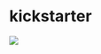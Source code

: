 # kickstarter

![](https://github.com/c3crocks/kickstarter/tree/main/Resources/Outcomes_vs_Goals.png?raw=true)